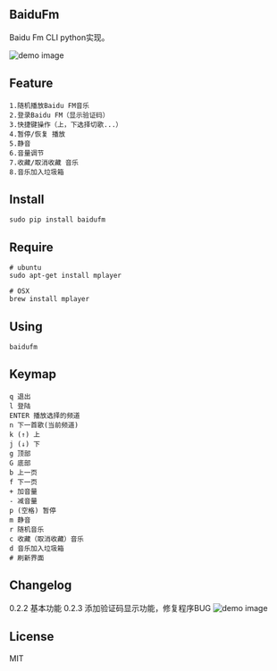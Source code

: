 ## BaiduFm

Baidu Fm CLI python实现。

![demo image](http://blog.tdoly.com/baidufm-py/images/3.png "the demo image")

## Feature

```
1.随机播放Baidu FM音乐
2.登录Baidu FM（显示验证码）
3.快捷键操作（上，下选择切歌...）
4.暂停/恢复 播放
5.静音
6.音量调节
7.收藏/取消收藏 音乐
8.音乐加入垃圾箱
```

## Install

```
sudo pip install baidufm
```

## Require

```
# ubuntu
sudo apt-get install mplayer

# OSX
brew install mplayer
```

## Using

```
baidufm
```

## Keymap

```
q 退出
l 登陆
ENTER 播放选择的频道
n 下一首歌(当前频道)
k (↑) 上
j (↓) 下
g 顶部
G 底部
b 上一页
f 下一页
+ 加音量
- 减音量
p (空格) 暂停
m 静音
r 随机音乐
c 收藏（取消收藏）音乐
d 音乐加入垃圾箱
# 刷新界面
```


## Changelog

0.2.2 基本功能
0.2.3 添加验证码显示功能，修复程序BUG
![demo image](http://blog.tdoly.com/baidufm-py/images/2.png "the demo image")

## License

MIT


